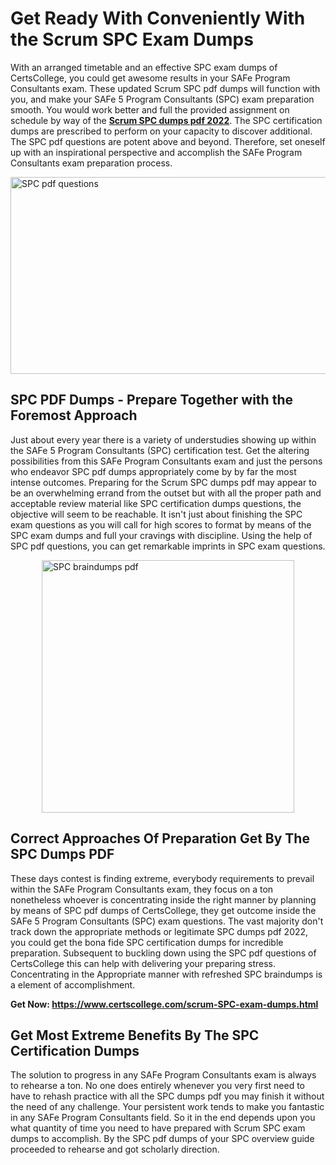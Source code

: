 <h1><strong>Get Ready With Conveniently With the Scrum SPC Exam Dumps&nbsp;</strong></h1>
<p><span style="font-weight: 400;">With an arranged timetable and an effective  SPC exam dumps of CertsCollege, you could get awesome results in your SAFe Program Consultants exam. These updated Scrum SPC pdf dumps will function with you, and make your SAFe 5 Program Consultants (SPC) exam preparation smooth. You would work better and full the provided assignment on schedule by way of the <strong><a href="https://www.certscollege.com/scrum-SPC-exam-dumps.html">Scrum SPC dumps pdf 2022</a></strong>. The SPC certification dumps are prescribed to perform on your capacity to discover additional. The  SPC pdf questions are potent above and beyond. Therefore, set oneself up with an inspirational perspective and accomplish the SAFe Program Consultants exam preparation process.&nbsp;</span></p>
<p><span style="font-weight: 400;"><img style="display: block; margin-left: auto; margin-right: auto;" src="https://i.ibb.co/CPDK3ps/Yellow-and-Blue-Initiative-Blog-Banner.png" alt="SPC pdf questions" width="559" height="315" /></span></p>
<h2><strong>SPC PDF Dumps - Prepare Together with the Foremost Approach</strong></h2>
<p><span style="font-weight: 400;">Just about every year there is a variety of understudies showing up within the SAFe 5 Program Consultants (SPC) certification test. Get the altering possibilities from this SAFe Program Consultants exam and just the persons who endeavor SPC pdf dumps appropriately come by by far the most intense outcomes. Preparing for the Scrum SPC dumps pdf may appear to be an overwhelming errand from the outset but with all the proper path and acceptable review material like SPC certification dumps questions, the objective will seem to be reachable. It isn't just about finishing the SPC exam questions as you will call for high scores to format by means of the SPC exam dumps and full your cravings with discipline. Using the help of SPC pdf questions, you can get remarkable imprints in SPC exam questions.</span></p>
<p><span style="font-weight: 400;"><a href="https://tinyurl.com/hfyf8fdk"><img style="display: block; margin-left: auto; margin-right: auto;" src="https://i.ibb.co/9tMrhdY/Teacher-Appreciation-Invitation.png" alt="SPC braindumps pdf " width="404" height="404" /></a></span></p>
<h2><strong>Correct Approaches Of Preparation Get By The SPC Dumps PDF</strong></h2>
<p><span style="font-weight: 400;">These days contest is finding extreme, everybody requirements to prevail within the SAFe Program Consultants exam, they focus on a ton nonetheless whoever is concentrating inside the right manner by planning by means of SPC pdf dumps of CertsCollege, they get outcome inside the SAFe 5 Program Consultants (SPC) exam questions. The vast majority don't track down the appropriate methods or legitimate SPC dumps pdf 2022, you could get the bona fide SPC certification dumps for incredible preparation. Subsequent to buckling down using the  SPC pdf questions of CertsCollege this can help with delivering your preparing stress. Concentrating in the Appropriate manner with refreshed SPC braindumps is a element of accomplishment.</span></p>
<p><span style="font-weight: 400;"><strong>Get Now: <a href="https://www.certscollege.com/scrum-SPC-exam-dumps.html">https://www.certscollege.com/scrum-SPC-exam-dumps.html</a></strong></span></p>
<h2><strong>Get Most Extreme Benefits By The SPC Certification Dumps</strong></h2>
<p><span style="font-weight: 400;">The solution to progress in any SAFe Program Consultants exam is always to rehearse a ton. No one does entirely whenever you very first need to have to rehash practice with all the SPC dumps pdf you may finish it without the need of any challenge. Your persistent work tends to make you fantastic in any SAFe Program Consultants field. So it in the end depends upon you what quantity of time you need to have prepared with Scrum SPC exam dumps to accomplish. By the SPC pdf dumps of your SPC overview guide proceeded to rehearse and got scholarly direction.</span></p>
